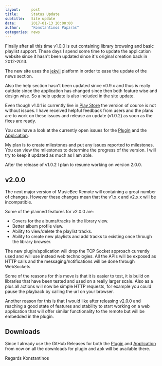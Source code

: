 ```yaml
---
layout:     post
title:      Status Update
subtitle:   Site update
date:       2017-01-13 20:00:00
author:     "Konstantinos Paparas"
categories: news
---
```


Finally after all this time v1.0.0 is out containing library browsing and basic playlist support.
These days I spend some time to update the application website since it hasn't been updated
since it's original creation back in 2012-2013.

The new site uses the [jekyll](https://jekyllrb.com) platform in order to ease
the update of the news section.

Also the help section hasn't been updated since v0.9.x and thus is really
outdate since the application has changed since then both feature wise
and design wise. So a help update is also included in the site update.

Even though v1.0.1 is currently live in [Play Store](https://play.google.com/store/apps/details?id=com.kelsos.mbrc&hl=en)
the version of course is not without issues. I have received helpful feedback
from users and the plans are to work on these issues and release an update (v1.0.2) as soon
as the fixes are ready.

You can have a look at the currently open issues for the [Plugin](https://github.com/kelsos/mbrc-plugin/issues)
and the [Application](https://github.com/kelsos/mbrc/issues).

My plan is to create milestones and put any issues reported to milestones.
You can view the milestones to determine the progress of the version.
I will try to keep it updated as much as I am able.

After the release of v1.0.2 I plan to resume working on version 2.0.0.

## v2.0.0

The next major version of MusicBee Remote will containing a great number of
changes. However these changes mean that the v1.x.x and v2.x.x will be incompatible.

Some of the planned features for v2.0.0 are:

* Covers for the albums/tracks in the library view.
* Better album profile view.
* Ability to view/delete the playlist tracks.
* Ability to create new playlists and add tracks to existing once through
the library browser.

The new plugin/application will drop the TCP Socket approach currently used
and will use instead web technologies. All the APIs will be exposed as HTTP
calls and the messaging/notifications will be done through WebSockets.

Some of the reasons for this move is that it is easier to test,
it is build on libraries that have been tested and used on a really larger scale.
Also as a plus all actions will now be simple HTTP requests, for example you
could pause the playback by calling the url on your browser.

Another reason for this is that I would like after releasing v2.0.0 and
reaching a good state of features and stability to start working on
a web application that will offer similar functionality to the remote
but will be embedded in the plugin.

## Downloads
Since I already use the GitHub Releases for both the
[Plugin](https://github.com/kelsos/mbrc-plugin/releases)
and [Application](https://github.com/kelsos/mbrc/releases)
from now on all the downloads for plugin and apk will be available there.

Regards Konstantinos